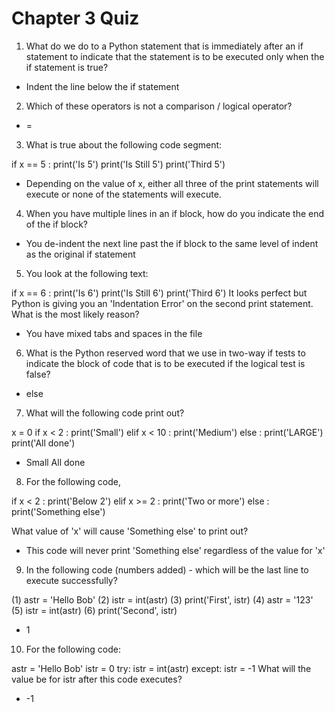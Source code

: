 # Chapter 3 Quiz

1. What do we do to a Python statement that is immediately after an if statement to indicate that the statement is to be executed only when the if statement is true?

- Indent the line below the if statement

2. Which of these operators is not a comparison / logical operator?

- = 

3. What is true about the following code segment:

if  x == 5 :
    print('Is 5')
    print('Is Still 5')
    print('Third 5')

- Depending on the value of x, either all three of the print statements will execute or none of the statements will execute.

4. When you have multiple lines in an if block, how do you indicate the end of the if block?

- You de-indent the next line past the if block to the same level of indent as the original if statement

5. You look at the following text:

if x == 6 :
    print('Is 6')
    print('Is Still 6')
    print('Third 6')
It looks perfect but Python is giving you an 'Indentation Error' on the second print statement. What is the most likely reason?

 - You have mixed tabs and spaces in the file


6. What is the Python reserved word that we use in two-way if tests to indicate the block of code that is to be executed if the logical test is false?

- else

7. What will the following code print out?

x = 0
if x < 2 :
    print('Small')
elif x < 10 :
    print('Medium')
else :
    print('LARGE')
print('All done')

- Small All done

8. For the following code,

if x < 2 :
    print('Below 2')
elif x >= 2 :
     print('Two or more')
else :
    print('Something else')

What value of 'x' will cause 'Something else' to print out?

- This code will never print 'Something else' regardless of the value for 'x'
  
9.  In the following code (numbers added) - which will be the last line to execute successfully?

(1)   astr = 'Hello Bob'
(2)   istr = int(astr)
(3)   print('First', istr)
(4)   astr = '123'
(5)   istr = int(astr)
(6)   print('Second', istr)

- 1
  
10. For the following code:

astr = 'Hello Bob'
istr = 0
try:
    istr = int(astr)
except:
    istr = -1
What will the value be for istr after this code executes?

- -1